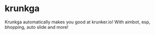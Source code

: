 # krunkga
Krunkga automatically makes you good at krunker.io! With aimbot, esp, bhopping, auto slide and more!
